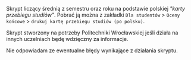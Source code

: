 Skrypt liczący średnią z semestru oraz roku na podstawie polskiej *"karty przebiegu studiów"*. Pobrać ją można z zakładki `Dla studentów` > `Oceny końcowe` > `drukuj kartę przebiegu studiów (po polsku)`.

Skrypt stworzony na potrzeby Politechniki Wrocławskiej jeśli działa na innych uczelniach będę wdzięczny za informacje. 

Nie odpowiadam ze ewentualne błędy wynikające z działania skryptu.
